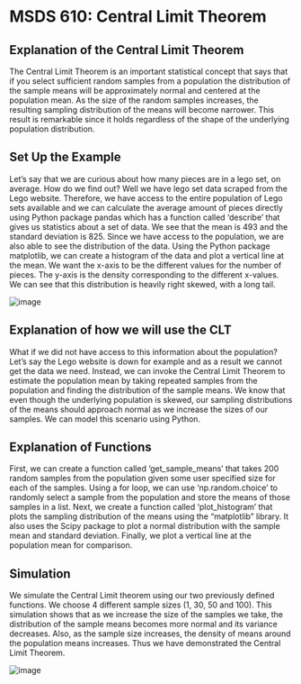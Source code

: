 # MSDS 610: Central Limit Theorem
## Explanation of the Central Limit Theorem
The Central Limit Theorem is an important statistical concept that says that if you select sufficient random samples from a population the distribution of the sample means will be approximately normal and centered at the population mean. As the size of  the random samples increases, the resulting sampling distribution of the means will become narrower. This result is remarkable since it holds regardless of  the shape of  the underlying population distribution.
## Set Up the Example
Let’s say that we are curious about how many pieces are in a lego set, on average. How do we find out? Well we have lego set data scraped from the Lego website. Therefore, we have access to the entire population of  Lego sets available and we can calculate the average amount of pieces directly using Python package pandas which has a function called ‘describe’ that gives us statistics about a set of  data. We see that the mean is 493 and the standard deviation is 825. Since we have access to the population, we are also able to see the distribution of the data. Using the Python package matplotlib, we can create a histogram of  the data and plot a vertical line at the mean. We want the x-axis to be the different values for the number of  pieces. The y-axis is the density corresponding to the different x-values. We can see that this distribution is heavily right skewed, with a long tail.

![image](https://user-images.githubusercontent.com/73672605/136712230-56b50971-5e6a-49a7-858d-215a6143ced7.png)


## Explanation of how we will use the CLT
What if  we did not have access to this information about the population? Let’s say the Lego website is down for example and as a result we cannot get the data we need. Instead, we can invoke the Central Limit Theorem to estimate the population mean by taking repeated samples from the population and finding the distribution of  the sample means. We know that even though the underlying population is skewed, our sampling distributions of  the means should approach normal as we increase the sizes of  our samples. We can model this scenario using Python.
## Explanation of Functions
First, we can create a function called ‘get_sample_means’ that takes 200 random samples from the population given some user specified size for each of  the samples. Using a for loop, we can use ‘np.random.choice’ to randomly select a sample from the population and store the means of  those samples in a list. Next, we create a function called ‘plot_histogram’ that plots the sampling distribution
of  the means using the “matplotlib” library. It also uses the Scipy package to plot a normal distribution with the sample mean and standard deviation. Finally, we plot a vertical line at the population mean for comparison.
## Simulation
We simulate the Central Limit theorem using our two previously defined functions. We choose 4 different sample sizes (1, 30, 50 and 100). This simulation shows that as we increase the size of  the samples we take, the distribution of  the sample means becomes more normal and its variance decreases. Also, as the sample size increases, the density of  means around the population means increases. Thus we have demonstrated the Central Limit Theorem.


![image](https://user-images.githubusercontent.com/73672605/136712177-abcd3a48-a4ed-4bff-ba64-e9d3a63d67e6.png)
